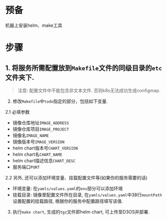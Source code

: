# 预备

机器上安装helm、make工具

# 步骤

## 1. 将服务所需配置放到`Makefile`文件的同级目录的`etc`文件夹下.

> 注意: 配置文件中不能包含非文本文件. 否则k8s无法成功生成configmap.

2. 修改`Makefile`中`todo`指定的部分，包括如下变量.

2.1 必填参数

- 镜像仓库地址`IMAGE_ADDRESS`
- 镜像仓库项目`IMAGE_PROJECT`
- 镜像名`IMAGE_NAME`
- 镜像版本号`IMAGE_VERSION`
- helm chart版本号`CHART_VERSION`
- helm chart名`CHART_NAME`
- helm chart描述信息`CHART_DESC`
- 服务端口`PORT`

2.2 另外, 还可以添加环境变量、挂载配置文件等(如果你的服务需要的话)

- 环境变量: 在`yamls/values.yaml`的`env`部分可以添加环境
- 挂载目录: 镜像里配置文件所在目录, 在`yamls/values.yaml`中38行`mountPath`设置配置的挂载路径, 根据你的服务中配置路径填写该值.

3. 执行`make chart`, 生成的`tgz`文件即helm chart, 可上传至D3OS并部署.
